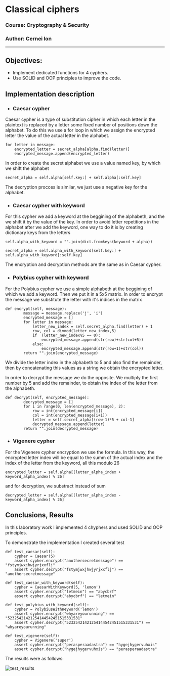 # Classical ciphers

### Course: Cryptography & Security
### Author: Cernei Ion

----
## Objectives:

* Implement dedicated functions for 4 cyphers.
* Use SOLID and OOP principles to improve the code.


## Implementation description
* ### Caesar cypher
Caesar cypher is a type of substitution cipher in which each letter in the plaintext is replaced by a letter some fixed number of positions down the alphabet. To do this we use a for loop in which we assign the encrypted letter the value of the actual letter in the alphabet.
```
for letter in message:
    encrypted_letter = secret_alpha[alpha.find(letter)]
    encrypted_message.append(encrypted_letter)
```
In order to create the secret alphabet we use a value named key, by which we shift the alphabet
```
secret_alpha = self.alpha[self.key:] + self.alpha[:self.key]
```
The decryption procces is similar, we just use a negative key for the alphabet.

* ### Caesar cypher with keyword
For this cypher we add a keyword at the beggining of the alphabeth, and the we shift it by the value of the key. In order to avoid letter repetitions in the alphabet after we add the keyword, one way to do it is by creating dictionary keys from the letters
```
self.alpha_with_keyword = "".join(dict.fromkeys(keyword + alpha))

secret_alpha = self.alpha_with_keyword[self.key:] + self.alpha_with_keyword[:self.key]
```
The encryption and decryption methods are the same as in Caesar cypher.

* ### Polybius cypher with keyword
For the Polybius cypher we use a simple alphabeth at the beggining of which we add a keyword. Then we put it in a 5x5 matrix. In order to encrypt the message we substitute the letter with it's indices in the matrix
```
def encrypt(self, message):
        message = message.replace('j', 'i')
        encrypted_message = []
        for letter in message:
            letter_new_index = self.secret_alpha.find(letter) + 1
            row, col = divmod(letter_new_index,5)
            if  (letter_new_index%5 == 0):
                encrypted_message.append(str(row)+str(col+5))
            else:
                encrypted_message.append(str(row+1)+str(col))
        return "".join(encrypted_message)
```
We divide the letter index in the alphabeth to 5 and also find the remainder, then by concatenating this values as a string we obtain the encrypted letter.

In order to decrypt the message we do the opposite. We multiply the first number by 5 and add the remainder, to obtain the index of the letter from the alphabeth.
```
def decrypt(self, encrypted_message):
        decrypted_message = []
        for i in range(0, len(encrypted_message), 2):
            row = int(encrypted_message[i])
            col = int(encrypted_message[i+1])
            letter = self.secret_alpha[(row-1)*5 + col-1]
            decrypted_message.append(letter)
        return "".join(decrypted_message)
```

* ### Vigenere cypher
For the Vigenere cypher encryption we use the formula. In this way, the encrypted letter index will be equal to the summ of the actual index and the index of the letter from the keyword, all this modulo 26
```
encrypted_letter = self.alpha[(letter_alpha_index + keyword_alpha_index) % 26]
```
and for decryption, we substract instead of sum
```
decrypted_letter = self.alpha[(letter_alpha_index - keyword_alpha_index) % 26]
```

## Conclusions, Results
In this laboratory work I implemented 4 chyphers and used SOLID and OOP principles.

To demonstrate the implementation I created several test
```
def test_caesar(self):
    cypher = Caesar(5)
    assert cypher.encrypt("anothersecretmessage") == "fstymjwxjhwjyrjxxflj"
    assert cypher.decrypt("fstymjwxjhwjyrjxxflj") == "anothersecretmessage"

def test_caesar_with_keyword(self):
    cypher = CaesarWithKeyword(5, 'lemon')
    assert cypher.encrypt("letmein") == "abycbrf"
    assert cypher.decrypt("abycbrf") == "letmein"

def test_polybius_with_keyword(self):
    cypher = PolybiusWithKeyword('lemon')
    assert cypher.encrypt("whyareyourunning") == "52325421421254144542451515331531"
    assert cypher.decrypt("52325421421254144542451515331531") == "whyareyourunning"

def test_vigenere(self):
    cypher = Vigenere('super')
    assert cypher.encrypt("perasperaadastra") == "hygejhygervuhxis"
    assert cypher.decrypt("hygejhygervuhxis") == "perasperaadastra"
```
The results were as follows:

![test_results](./screenshots/classic_cyphers_test_results.png)